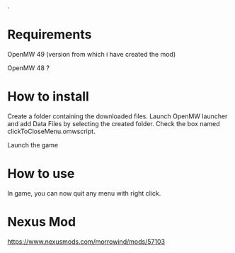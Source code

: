 .

# Requirements

OpenMW 49 (version from which i have created the mod)

OpenMW 48 ?

# How to install

Create a folder containing the downloaded files.
Launch OpenMW launcher and add Data Files by selecting the created folder.
Check the box named clickToCloseMenu.omwscript.

Launch the game

# How to use

In game, you can now quit any menu with right click.

# Nexus Mod

https://www.nexusmods.com/morrowind/mods/57103
